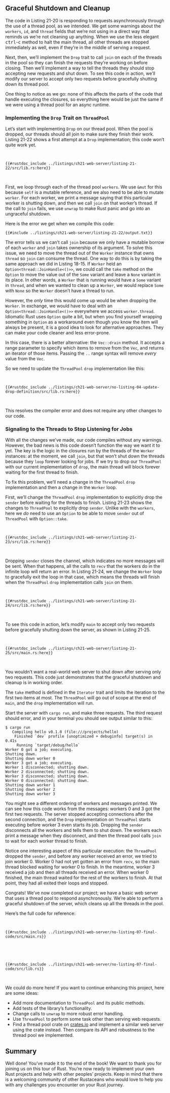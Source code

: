 ## Graceful Shutdown and Cleanup

The code in Listing 21-20 is responding to requests asynchronously through the
use of a thread pool, as we intended. We get some warnings about the `workers`,
`id`, and `thread` fields that we’re not using in a direct way that reminds us
we’re not cleaning up anything. When we use the less elegant
<kbd>ctrl</kbd>-<kbd>c</kbd> method to halt the main thread, all other threads
are stopped immediately as well, even if they’re in the middle of serving a
request.

Next, then, we’ll implement the `Drop` trait to call `join` on each of the
threads in the pool so they can finish the requests they’re working on before
closing. Then we’ll implement a way to tell the threads they should stop
accepting new requests and shut down. To see this code in action, we’ll modify
our server to accept only two requests before gracefully shutting down its
thread pool.

One thing to notice as we go: none of this affects the parts of the code that
handle executing the closures, so everything here would be just the same if we
were using a thread pool for an async runtime.

### Implementing the `Drop` Trait on `ThreadPool`

Let’s start with implementing `Drop` on our thread pool. When the pool is
dropped, our threads should all join to make sure they finish their work.
Listing 21-22 shows a first attempt at a `Drop` implementation; this code won’t
quite work yet.

<Listing number="21-22" file-name="src/lib.rs" caption="Joining each thread when the thread pool goes out of scope">

```rust,ignore,does_not_compile
{{#rustdoc_include ../listings/ch21-web-server/listing-21-22/src/lib.rs:here}}
```

</Listing>

First, we loop through each of the thread pool `workers`. We use `&mut` for
this because `self` is a mutable reference, and we also need to be able to
mutate `worker`. For each worker, we print a message saying that this
particular worker is shutting down, and then we call `join` on that worker’s
thread. If the call to `join` fails, we use `unwrap` to make Rust panic and go
into an ungraceful shutdown.

Here is the error we get when we compile this code:

```console
{{#include ../listings/ch21-web-server/listing-21-22/output.txt}}
```

The error tells us we can’t call `join` because we only have a mutable borrow of
each `worker` and `join` takes ownership of its argument. To solve this issue,
we need to move the thread out of the `Worker` instance that owns `thread` so
`join` can consume the thread. One way to do this is by taking the same approach
we did in Listing 18-15. If `Worker` held an `Option<thread::JoinHandle<()>>`,
we could call the `take` method on the `Option` to move the value out of the
`Some` variant and leave a `None` variant in its place. In other words, a
`Worker` that is running would have a `Some` variant in `thread`, and when we
wanted to clean up a `Worker`, we would replace `Some` with `None` so the
`Worker` doesn’t have a thread to run.

However, the _only_ time this would come up would be when dropping the `Worker`.
In exchange, we would have to deal with an `Option<thread::JoinHandle<()>>`
everywhere we access `worker.thread`. Idiomatic Rust uses `Option` quite a bit,
but when you find yourself wrapping something in `Option` as a workaround even
though you know the item will always be present, it is a good idea to look for
alternative approaches. They can make your code cleaner and less error-prone.

In this case, there is a better alternative: the `Vec::drain` method. It accepts
a range parameter to specify which items to remove from the `Vec`, and returns
an iterator of those items. Passing the `..` range syntax will remove *every*
value from the `Vec`.

So we need to update the `ThreadPool` `drop` implementation like this:

<Listing file-name="src/lib.rs">

```rust,ignore,does_not_compile
{{#rustdoc_include ../listings/ch21-web-server/no-listing-04-update-drop-definition/src/lib.rs:here}}
```

</Listing>

This resolves the compiler error and does not require any other changes to our
code.

### Signaling to the Threads to Stop Listening for Jobs

With all the changes we’ve made, our code compiles without any warnings.
However, the bad news is this code doesn’t function the way we want it to yet.
The key is the logic in the closures run by the threads of the `Worker`
instances: at the moment, we call `join`, but that won’t shut down the threads
because they `loop` forever looking for jobs. If we try to drop our
`ThreadPool` with our current implementation of `drop`, the main thread will
block forever waiting for the first thread to finish.

To fix this problem, we’ll need a change in the `ThreadPool` `drop`
implementation and then a change in the `Worker` loop.

First, we’ll change the `ThreadPool` `drop` implementation to explicitly drop
the `sender` before waiting for the threads to finish. Listing 21-23 shows the
changes to `ThreadPool` to explicitly drop `sender`. Unlike with the `workers`,
here we *do* need to use an `Option` to be able to move `sender` out of
`ThreadPool` with `Option::take`.

<Listing number="21-23" file-name="src/lib.rs" caption="Explicitly drop `sender` before joining the worker threads">

```rust,noplayground,not_desired_behavior
{{#rustdoc_include ../listings/ch21-web-server/listing-21-23/src/lib.rs:here}}
```

</Listing>

Dropping `sender` closes the channel, which indicates no more messages will be
sent. When that happens, all the calls to `recv` that the workers do in the
infinite loop will return an error. In Listing 21-24, we change the `Worker`
loop to gracefully exit the loop in that case, which means the threads will
finish when the `ThreadPool` `drop` implementation calls `join` on them.

<Listing number="21-24" file-name="src/lib.rs" caption="Explicitly break out of the loop when `recv` returns an error">

```rust,noplayground
{{#rustdoc_include ../listings/ch21-web-server/listing-21-24/src/lib.rs:here}}
```

</Listing>

To see this code in action, let’s modify `main` to accept only two requests
before gracefully shutting down the server, as shown in Listing 21-25.

<Listing number="21-25" file-name="src/main.rs" caption="Shut down the server after serving two requests by exiting the loop">

```rust,ignore
{{#rustdoc_include ../listings/ch21-web-server/listing-21-25/src/main.rs:here}}
```

</Listing>

You wouldn’t want a real-world web server to shut down after serving only two
requests. This code just demonstrates that the graceful shutdown and cleanup is
in working order.

The `take` method is defined in the `Iterator` trait and limits the iteration
to the first two items at most. The `ThreadPool` will go out of scope at the
end of `main`, and the `drop` implementation will run.

Start the server with `cargo run`, and make three requests. The third request
should error, and in your terminal you should see output similar to this:

<!-- manual-regeneration
cd listings/ch21-web-server/listing-21-25
cargo run
curl http://127.0.0.1:7878
curl http://127.0.0.1:7878
curl http://127.0.0.1:7878
third request will error because server will have shut down
copy output below
Can't automate because the output depends on making requests
-->

```console
$ cargo run
   Compiling hello v0.1.0 (file:///projects/hello)
    Finished `dev` profile [unoptimized + debuginfo] target(s) in 0.41s
     Running `target/debug/hello`
Worker 0 got a job; executing.
Shutting down.
Shutting down worker 0
Worker 3 got a job; executing.
Worker 1 disconnected; shutting down.
Worker 2 disconnected; shutting down.
Worker 3 disconnected; shutting down.
Worker 0 disconnected; shutting down.
Shutting down worker 1
Shutting down worker 2
Shutting down worker 3
```

You might see a different ordering of workers and messages printed. We can see
how this code works from the messages: workers 0 and 3 got the first two
requests. The server stopped accepting connections after the second connection,
and the `Drop` implementation on `ThreadPool` starts executing before worker 3
even starts its job. Dropping the `sender` disconnects all the workers and
tells them to shut down. The workers each print a message when they disconnect,
and then the thread pool calls `join` to wait for each worker thread to finish.

Notice one interesting aspect of this particular execution: the `ThreadPool`
dropped the `sender`, and before any worker received an error, we tried to join
worker 0. Worker 0 had not yet gotten an error from `recv`, so the main thread
blocked waiting for worker 0 to finish. In the meantime, worker 3 received a
job and then all threads received an error. When worker 0 finished, the main
thread waited for the rest of the workers to finish. At that point, they had
all exited their loops and stopped.

Congrats! We’ve now completed our project; we have a basic web server that uses
a thread pool to respond asynchronously. We’re able to perform a graceful
shutdown of the server, which cleans up all the threads in the pool.

Here’s the full code for reference:

<Listing file-name="src/main.rs">

```rust,ignore
{{#rustdoc_include ../listings/ch21-web-server/no-listing-07-final-code/src/main.rs}}
```

</Listing>

<Listing file-name="src/lib.rs">

```rust,noplayground
{{#rustdoc_include ../listings/ch21-web-server/no-listing-07-final-code/src/lib.rs}}
```

</Listing>

We could do more here! If you want to continue enhancing this project, here are
some ideas:

- Add more documentation to `ThreadPool` and its public methods.
- Add tests of the library’s functionality.
- Change calls to `unwrap` to more robust error handling.
- Use `ThreadPool` to perform some task other than serving web requests.
- Find a thread pool crate on [crates.io](https://crates.io/) and implement a
  similar web server using the crate instead. Then compare its API and
  robustness to the thread pool we implemented.

## Summary

Well done! You’ve made it to the end of the book! We want to thank you for
joining us on this tour of Rust. You’re now ready to implement your own Rust
projects and help with other peoples’ projects. Keep in mind that there is a
welcoming community of other Rustaceans who would love to help you with any
challenges you encounter on your Rust journey.
